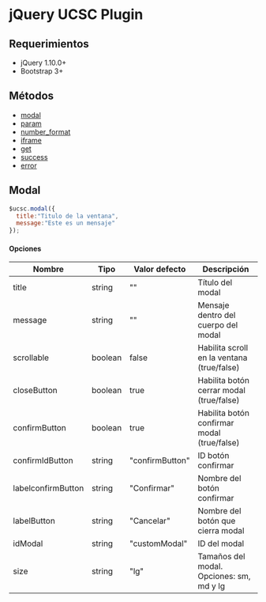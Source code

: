 # jQuery UCSC Plugin
## <a name='req'>Requerimientos</a>

* jQuery 1.10.0+
* Bootstrap 3+

## <a name='TOC'>Métodos</a>

* [modal](#modal)
* [param](#param)
* [number_format](#number-format)
* [iframe](#iframe)
* [get](#get)
* [success](#succes)
* [error](#error)

## <a name='modal'>Modal</a>

```javascript
$ucsc.modal({
  title:"Titulo de la ventana",
  message:"Este es un mensaje"
});
```
#### Opciones
Nombre | Tipo | Valor defecto | Descripción
-------|------|---------------|---------
title | string | "" | Título del modal
message | string | "" | Mensaje dentro del cuerpo del modal
scrollable | boolean | false | Habilita scroll en la ventana (true/false)
closeButton | boolean | true | Habilita botón cerrar modal (true/false)
confirmButton | boolean | true | Habilita botón confirmar modal (true/false)
confirmIdButton | string | "confirmButton" | ID botón confirmar
labelconfirmButton | string | "Confirmar" | Nombre del botón confirmar
labelButton | string | "Cancelar" | Nombre del botón que cierra modal
idModal | string | "customModal" | ID del modal
size | string | "lg" | Tamaños del modal. Opciones: sm, md y lg
